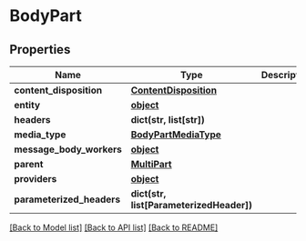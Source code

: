 # BodyPart

## Properties
Name | Type | Description | Notes
------------ | ------------- | ------------- | -------------
**content_disposition** | [**ContentDisposition**](ContentDisposition.md) |  | [optional] 
**entity** | [**object**](.md) |  | [optional] 
**headers** | **dict(str, list[str])** |  | [optional] 
**media_type** | [**BodyPartMediaType**](BodyPartMediaType.md) |  | [optional] 
**message_body_workers** | [**object**](.md) |  | [optional] 
**parent** | [**MultiPart**](MultiPart.md) |  | [optional] 
**providers** | [**object**](.md) |  | [optional] 
**parameterized_headers** | **dict(str, list[ParameterizedHeader])** |  | [optional] 

[[Back to Model list]](../README.md#documentation-for-models) [[Back to API list]](../README.md#documentation-for-api-endpoints) [[Back to README]](../README.md)


